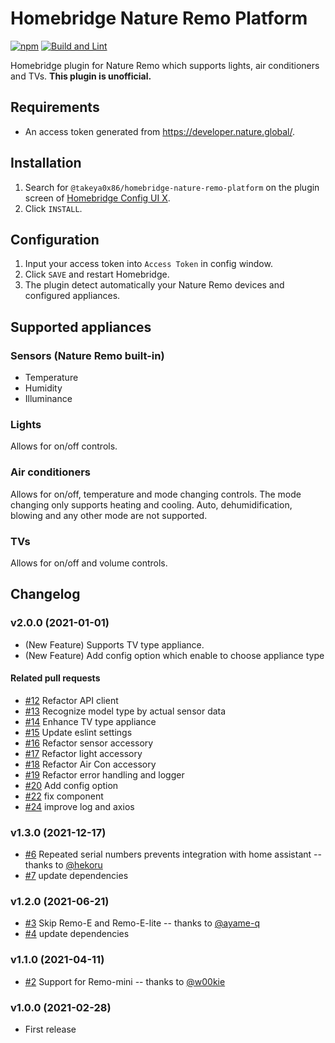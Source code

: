 # Homebridge Nature Remo Platform

[![npm](https://badgen.net/npm/v/@takeya0x86/homebridge-nature-remo-platform?icon=npm&label)](https://www.npmjs.com/package/@takeya0x86/homebridge-nature-remo-platform)
[![Build and Lint](https://github.com/takeya0x86/homebridge-nature-remo-platform/actions/workflows/build.yml/badge.svg)](https://github.com/takeya0x86/homebridge-nature-remo-platform/actions/workflows/build.yml)

Homebridge plugin for Nature Remo which supports lights, air conditioners and TVs. **This plugin is unofficial.**

## Requirements

* An access token generated from https://developer.nature.global/.

## Installation

1. Search for `@takeya0x86/homebridge-nature-remo-platform` on the plugin screen of [Homebridge Config UI X](https://github.com/oznu/homebridge-config-ui-x).
2. Click `INSTALL`.

## Configuration

1. Input your access token into `Access Token` in config window.
2. Click `SAVE` and restart Homebridge.
3. The plugin detect automatically your Nature Remo devices and configured appliances.

## Supported appliances

### Sensors (Nature Remo built-in)

* Temperature
* Humidity
* Illuminance

### Lights

Allows for on/off controls.

### Air conditioners

Allows for on/off, temperature and mode changing controls. The mode changing only supports heating and cooling. Auto, dehumidification, blowing and any other mode are not supported.

### TVs

Allows for on/off and volume controls.

## Changelog

### v2.0.0 (2021-01-01)

- (New Feature) Supports TV type appliance.
- (New Feature) Add config option which enable to choose appliance type

#### Related pull requests

- [#12](https://github.com/takeya0x86/homebridge-nature-remo-platform/pull/12) Refactor API client
- [#13](https://github.com/takeya0x86/homebridge-nature-remo-platform/pull/13) Recognize model type by actual sensor data 
- [#14](https://github.com/takeya0x86/homebridge-nature-remo-platform/pull/14) Enhance TV type appliance
- [#15](https://github.com/takeya0x86/homebridge-nature-remo-platform/pull/15) Update eslint settings
- [#16](https://github.com/takeya0x86/homebridge-nature-remo-platform/pull/16) Refactor sensor accessory
- [#17](https://github.com/takeya0x86/homebridge-nature-remo-platform/pull/17) Refactor light accessory
- [#18](https://github.com/takeya0x86/homebridge-nature-remo-platform/pull/18) Refactor Air Con accessory
- [#19](https://github.com/takeya0x86/homebridge-nature-remo-platform/pull/19) Refactor error handling and logger
- [#20](https://github.com/takeya0x86/homebridge-nature-remo-platform/pull/20) Add config option
- [#22](https://github.com/takeya0x86/homebridge-nature-remo-platform/pull/22) fix component
- [#24](https://github.com/takeya0x86/homebridge-nature-remo-platform/pull/24) improve log and axios

### v1.3.0 (2021-12-17)

- [#6](https://github.com/takeya0x86/homebridge-nature-remo-platform/pull/6) Repeated serial numbers prevents integration with home assistant -- thanks to [@hekoru](https://github.com/hekoru)
- [#7](https://github.com/takeya0x86/homebridge-nature-remo-platform/pull/7) update dependencies

### v1.2.0 (2021-06-21)

- [#3](https://github.com/takeya0x86/homebridge-nature-remo-platform/pull/3) Skip Remo-E and Remo-E-lite -- thanks to [@ayame-q](https://github.com/ayame-q)
- [#4](https://github.com/takeya0x86/homebridge-nature-remo-platform/pull/4) update dependencies

### v1.1.0 (2021-04-11)

- [#2](https://github.com/takeya0x86/homebridge-nature-remo-platform/pull/2) Support for Remo-mini -- thanks to [@w00kie](https://github.com/w00kie)

### v1.0.0 (2021-02-28)

- First release